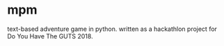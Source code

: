 # mpm
text-based adventure game in python. written as a hackathlon project for Do You Have The GUTS 2018.
